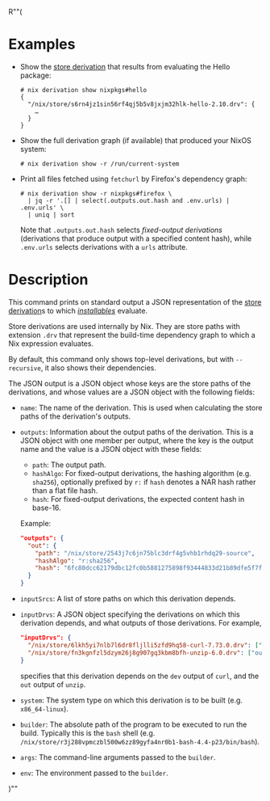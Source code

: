 R""(

# Examples

* Show the [store derivation] that results from evaluating the Hello
  package:

  [store derivation]: ../../glossary.md#gloss-store-derivation

  ```console
  # nix derivation show nixpkgs#hello
  {
    "/nix/store/s6rn4jz1sin56rf4qj5b5v8jxjm32hlk-hello-2.10.drv": {
      …
    }
  }
  ```

* Show the full derivation graph (if available) that produced your
  NixOS system:

  ```console
  # nix derivation show -r /run/current-system
  ```

* Print all files fetched using `fetchurl` by Firefox's dependency
  graph:

  ```console
  # nix derivation show -r nixpkgs#firefox \
    | jq -r '.[] | select(.outputs.out.hash and .env.urls) | .env.urls' \
    | uniq | sort
  ```

  Note that `.outputs.out.hash` selects *fixed-output derivations*
  (derivations that produce output with a specified content hash),
  while `.env.urls` selects derivations with a `urls` attribute.

# Description

This command prints on standard output a JSON representation of the
[store derivation]s to which [*installables*](./nix.md#installables) evaluate.

Store derivations are used internally by Nix. They are store paths with
extension `.drv` that represent the build-time dependency graph to which
a Nix expression evaluates.

By default, this command only shows top-level derivations, but with
`--recursive`, it also shows their dependencies.

The JSON output is a JSON object whose keys are the store paths of the
derivations, and whose values are a JSON object with the following
fields:

* `name`: The name of the derivation. This is used when calculating the
  store paths of the derivation's outputs.

* `outputs`: Information about the output paths of the
  derivation. This is a JSON object with one member per output, where
  the key is the output name and the value is a JSON object with these
  fields:

  * `path`: The output path.
  * `hashAlgo`: For fixed-output derivations, the hashing algorithm
    (e.g. `sha256`), optionally prefixed by `r:` if `hash` denotes a
    NAR hash rather than a flat file hash.
  * `hash`: For fixed-output derivations, the expected content hash in
    base-16.

  Example:

  ```json
  "outputs": {
    "out": {
      "path": "/nix/store/2543j7c6jn75blc3drf4g5vhb1rhdq29-source",
      "hashAlgo": "r:sha256",
      "hash": "6fc80dcc62179dbc12fc0b5881275898f93444833d21b89dfe5f7fbcbb1d0d62"
    }
  }
  ```

* `inputSrcs`: A list of store paths on which this derivation depends.

* `inputDrvs`: A JSON object specifying the derivations on which this
  derivation depends, and what outputs of those derivations. For
  example,

  ```json
  "inputDrvs": {
    "/nix/store/6lkh5yi7nlb7l6dr8fljlli5zfd9hq58-curl-7.73.0.drv": ["dev"],
    "/nix/store/fn3kgnfzl5dzym26j8g907gq3kbm8bfh-unzip-6.0.drv": ["out"]
  }
  ```

  specifies that this derivation depends on the `dev` output of
  `curl`, and the `out` output of `unzip`.

* `system`: The system type on which this derivation is to be built
  (e.g. `x86_64-linux`).

* `builder`: The absolute path of the program to be executed to run
  the build. Typically this is the `bash` shell
  (e.g. `/nix/store/r3j288vpmczbl500w6zz89gyfa4nr0b1-bash-4.4-p23/bin/bash`).

* `args`: The command-line arguments passed to the `builder`.

* `env`: The environment passed to the `builder`.

)""
